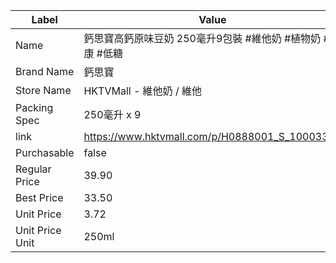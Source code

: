 | Label           | Value                                          |
| --------------- | ---------------------------------------------- |
| Name            | 鈣思寶高鈣原味豆奶 250毫升9包裝 #維他奶 #植物奶 #健康 #低糖           |
| Brand Name      | 鈣思寶                                            |
| Store Name      | HKTVMall - 維他奶 / 維他                            |
| Packing Spec    | 250毫升 x 9                                      |
| link            | https://www.hktvmall.com/p/H0888001_S_10003309 |
| Purchasable     | false                                          |
| Regular Price   | 39.90                                          |
| Best Price      | 33.50                                          |
| Unit Price      | 3.72                                           |
| Unit Price Unit | 250ml                                          |
